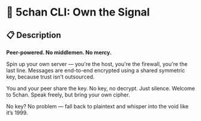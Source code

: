 # 🌸 5chan CLI: Own the Signal

## 📋 Description
<strong>Peer-powered. No middlemen. No mercy.</strong>

Spin up your own server — you're the host, you're the firewall, you're the last line.
Messages are end-to-end encrypted using a shared symmetric key, because trust isn’t outsourced.

You and your peer share the key. No key, no decrypt. Just silence.
Welcome to 5chan. Speak freely, but bring your own cipher.

No key? No problem — fall back to plaintext and whisper into the void like it’s 1999.



